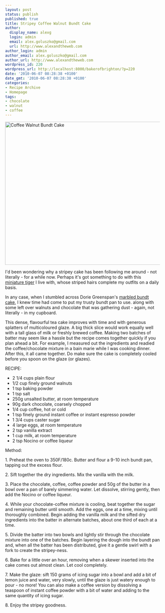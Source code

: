 ```yaml
---
layout: post
status: publish
published: true
title: Stripey Coffee Walnut Bundt Cake
author:
  display_name: alexg
  login: admin
  email: alex.goluszko@gmail.com
  url: http://www.alexandtheweb.com
author_login: admin
author_email: alex.goluszko@gmail.com
author_url: http://www.alexandtheweb.com
wordpress_id: 220
wordpress_url: http://localhost:8000/bakerofbrighton/?p=220
date: '2010-06-07 08:28:38 +0100'
date_gmt: '2010-06-07 08:28:38 +0100'
categories:
- Recipe Archive
- Homepage
tags:
- chocolate
- walnut
- coffee
---
```

<p><a href="http://localhost:8000/bakerofbrighton/wp-content/uploads/2010/06/IMG_2691-copy.jpg"><img src="http://localhost:8000/bakerofbrighton/wp-content/uploads/2010/06/IMG_2691-copy-620x465.jpg" alt="Coffee Walnut Bundt Cake" title="Coffee Walnut Bundt Cake" width="620" height="465" class="size-medium wp-image-224" /></a></p>
<p>I'd been wondering why a stripey cake has been following me around - not literally - for a while now. Perhaps it's got something to do with this <a href="http://www.flickr.com/photos/cadavreexquis/3372303391/in/set-72157610279946402/">miniature tiger</a> I live with, whose striped hairs complete my outfits on a daily basis.</p>
<p>In any case, when I stumbled across Dorie Greenspan's <a href="http://bit.ly/cYxPOA">marbled bundt cake</a>, I knew time had come to put my trusty bundt pan to use. along with some left over walnuts and chocolate that was gathering dust - again, not literally - in my cupboard.</p>
<p>This dense, flavourful tea cake improves with time and with generous splatters of multicoloured glaze. A big thick slice would work equally well with a tall glass of milk or freshly brewed coffee. Making two batches of batter may seem like a hassle but the recipe comes together quickly if you plan ahead a bit. For example, I measured out the ingredients and readied the coffee/chocolate mixture in a bain marie while I was cooking dinner. After this, it all came together. Do make sure the cake is completely cooled before you spoon on the glaze (or glazes).</p>
<p>RECIPE:</p>
<ul>
<li>2 1/4 cups plain flour</li>
<li>1/2 cup finely ground walnuts</li>
<li>1 tsp baking powder</li>
<li>1 tsp salt</li>
<li>250g unsalted butter, at room temperature</li>
<li>90g dark chocolate, coarsely chopped</li>
<li>1/4 cup coffee, hot or cold</li>
<li>1 tsp finely ground instant coffee or instant espresso powder</li>
<li>1 3/4 cups caster sugar</li>
<li>4 large eggs, at room temperature</li>
<li>2 tsp vanilla extract</li>
<li>1 cup milk, at room temperature</li>
<li>2 tsp Nocino or coffee liqueur</li>
</ul>
<p>Method:</p>
<p>1. Preheat the oven to 350F/180c. Butter and flour a 9-10 inch bundt pan, tapping out the excess flour. </p>
<p>2. Sift together the dry ingredients. Mix the vanilla with the milk.</p>
<p>3. Place the chocolate, coffee, coffee powder and 50g of the butter in a bowl over a pan of barely simmering water. Let dissolve, stirring gently, then add the Nocino or coffee liqueur.</p>
<p>4. While your chocolate-coffee mixture is cooling, beat together the sugar and remaining butter until smooth. Add the eggs, one at a time, mixing until thoroughly combined. Begin adding the vanilla milk and the sifted dry ingredients into the batter in alternate batches, about one third of each at a time.</p>
<p>5. Divide the batter into two bowls and lightly stir through the chocolate mixture into one of the batches. Begin layering the dough into the bundt pan and, when all the batter has been distributed, give it a gentle swirl with a fork to create the stripey-ness. </p>
<p>6. Bake for a little over an hour, removing when a skewer inserted into the cake comes out almost clean. Let cool completely.</p>
<p>7. Make the glaze: sift 150 grams of icing sugar into a bowl and add a bit of lemon juice and water, very slowly, until the glaze is just watery enough to pour - no more! You can also make a coffee version by dissolving a teaspoon of instant coffee powder with a bit of water and adding to the same quantity of icing sugar. </p>
<p>8. Enjoy the stripey goodness.</p>
